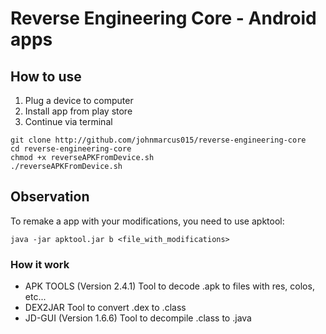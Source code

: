 # Reverse Engineering Core - Android apps
## How to use
1. Plug a device to computer
2. Install app from play store
3. Continue via terminal
```shell
git clone http://github.com/johnmarcus015/reverse-engineering-core
cd reverse-engineering-core
chmod +x reverseAPKFromDevice.sh
./reverseAPKFromDevice.sh
```
## Observation
To remake a app with your modifications, you need to use apktool: 
```shell
java -jar apktool.jar b <file_with_modifications>
```

### How it work
- APK TOOLS (Version 2.4.1)
Tool to decode .apk to files with res, colos, etc...
- DEX2JAR
Tool to convert .dex to .class
- JD-GUI (Version 1.6.6)
Tool to decompile .class to .java